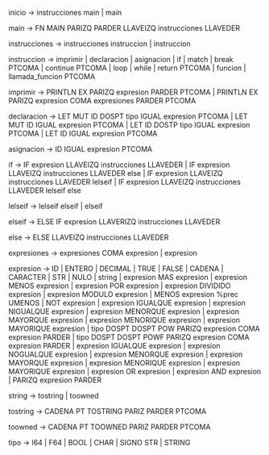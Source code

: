 inicio -> instrucciones main
        | main

main -> FN MAIN PARIZQ PARDER LLAVEIZQ instrucciones LLAVEDER

instrucciones -> instrucciones instruccion
                | instruccion

instruccion -> imprimir 
                | declaracion
                | asignacion
                | if
                | match
                | break PTCOMA
                | continue PTCOMA
                | loop 
                | while
                | return PTCOMA
                | funcion
                | llamada_funcion PTCOMA
                
imprimir -> PRINTLN EX PARIZQ expresion PARDER PTCOMA
        | PRINTLN EX PARIZQ expresion COMA expresiones PARDER PTCOMA

declaracion -> LET MUT ID DOSPT tipo IGUAL expresion PTCOMA
                | LET MUT ID IGUAL expresion PTCOMA
                | LET ID DOSTP tipo IGUAL expresion PTCOMA
                | LET ID IGUAL expresion PTCOMA

asignacion -> ID IGUAL expresion PTCOMA

if -> IF expresion LLAVEIZQ instrucciones LLAVEDER 
      | IF expresion LLAVEIZQ instrucciones LLAVEDER else
      | IF expresion LLAVEIZQ instrucciones LLAVEDER lelseif 
      | IF expresion LLAVEIZQ instrucciones LLAVEDER lelseif else 

lelseif -> lelseif elseif 
        | elseif

elseif -> ELSE IF expresion LLAVERIZQ instrucciones LLAVEDER

else -> ELSE LLAVEIZQ instrucciones LLAVEDER
        



expresiones -> expresiones COMA expresion
        | expresion

expresion -> ID
        | ENTERO
        | DECIMAL
        | TRUE
        | FALSE
        | CADENA
        | CARACTER
        | STR
        | NULO
        | string
        | expresion MAS expresion
        | expresion MENOS expresion
        | expresion POR expresion
        | expresion DIVIDIDO expresion
        | expresion MODULO expresion
        | MENOS expresion %prec UMENOS 
        | NOT expresion
        | expresion IGUALQUE expresion
        | expresion NIGUALQUE expresion
        | expresion MENORQUE expresion
        | expresion MAYORQUE expresion
        | expresion MENORIQUE expresion
        | expresion MAYORIQUE expresion
        | tipo DOSPT DOSPT POW PARIZQ expresion COMA expresion PARDER
        | tipo DOSPT DOSPT POWF PARIZQ expresion COMA expresion PARDER
        | expresion IGUALQUE expresion
        | expresion NOGUALQUE expresion
        | expresion MENORQUE expresion
        | expresion MAYORQUE expresion
        | expresion MENORIQUE expresion
        | expresion MAYORIQUE expresion
        | expresion OR expresion
        | expresion AND expresion
        | PARIZQ expresion PARDER        


string -> tostring
        | toowned

tostring -> CADENA PT TOSTRING PARIZ PARDER PTCOMA

toowned -> CADENA PT TOOWNED PARIZ PARDER PTCOMA

tipo -> I64
        | F64
        | BOOL
        | CHAR
        | SIGNO STR
        | STRING


                